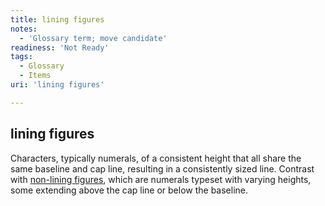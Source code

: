 ```yaml
---
title: lining figures
notes:
  - 'Glossary term; move candidate'
readiness: 'Not Ready'
tags:
  - Glossary
  - Items
uri: 'lining figures'

---
```

## lining figures

Characters, typically numerals, of a consistent height that all share the same baseline and cap line, resulting in a consistently sized line. Contrast with [non-lining figures](/non_lining_figures), which are numerals typeset with varying heights, some extending above the cap line or below the baseline.

